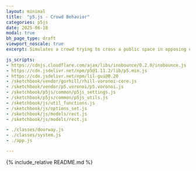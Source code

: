 ```yaml
---
layout: minimal
title:  "p5.js - Crowd Behavior"
categories: p5js
date: 2025-06-10
modal: true
bh_page_type: draft
viewport_noscale: true
excerpt: Simulates a crowd trying to cross a public space in opposing directions.

js_scripts:
- https://cdnjs.cloudflare.com/ajax/libs/inobounce/0.2.0/inobounce.js
- https://cdn.jsdelivr.net/npm/p5@1.11.2/lib/p5.min.js
- https://cdn.jsdelivr.net/npm/lil-gui@0.20
- /sketchbook/vendor/gorhill/rhill-voronoi-core.js
- /sketchbook/vendor/p5.voronoi/p5.voronoi.js
- /sketchbook/p5js/common/p5js_settings.js
- /sketchbook/p5js/common/p5js_utils.js
- /sketchbook/js/util_functions.js
- /sketchbook/js/options_set.js
- /sketchbook/js/models/rect.js
- /sketchbook/js/models/rect.js

- ./classes/doorway.js
- ./classes/system.js
- ./app.js

---
```


{% include_relative README.md %}

